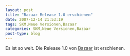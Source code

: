 ```yaml
---
layout: post
title: "Bazaar Release 1.0 erschienen"
date: 2007-12-14 21:53:19
tags: SKM,Neue Versionen,Bazaar
categories: SKM,Neue Versionen,Bazaar
post-type: blog
---
```

Es ist so weit. Die Release 1.0 von <a href="http://bazaar-vcs.org"  title="Bazaar">Bazaar</a> ist erschienen.